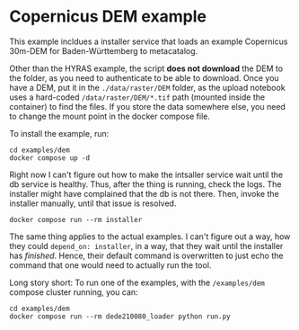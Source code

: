 # Copernicus DEM example

This example incldues a installer service that loads an example Copernicus 30m-DEM for Baden-Württemberg
to metacatalog. 

Other than the HYRAS example, the script **does not download** the DEM to the folder, as you need to authenticate
to be able to download. Once you have a DEM, put it in the `./data/raster/DEM` folder, as the upload notebook uses
a hard-coded `/data/raster/DEM/*.tif` path (mounted inside the container) to find the files. If you store the data 
somewhere else, you need to change the mount point in the docker compose file.

To install the example, run:

```
cd examples/dem
docker compose up -d
```

Right now I can't figure out how to make the intsaller service wait until the db service is healthy.
Thus, after the thing is running, check the logs. The installer might have complained that the
db is not there. Then, invoke the installer manually, until that issue is resolved.

```
docker compose run --rm installer
```

The same thing applies to the actual examples. I can't figure out a way, how they could `depend_on: installer`,
in a way, that they wait until the installer has *finished*. 
Hence, their default command is overwritten to just echo the command that one would need to actually run the tool.

Long story short: To run one of the examples, with the `/examples/dem` compose cluster running, you can:

```
cd examples/dem
docker compose run --rm dede210080_loader python run.py
```
